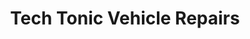 ---
title: "Tech Tonic Vehicle Repairs"
url: /derby/tech-tonic-vehicle-repairs/
shop: car repair
---